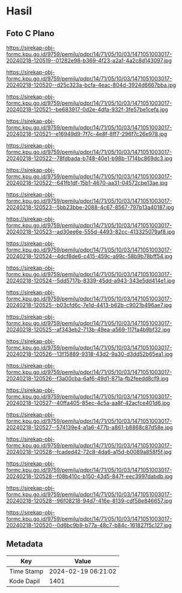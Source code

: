 # Hasil

## Foto C Plano

https://sirekap-obj-formc.kpu.go.id/9759/pemilu/pdpr/14/71/05/10/03/1471051003017-20240218-120519--01282e98-b369-4f23-a2a1-4a2c8d143097.jpg

https://sirekap-obj-formc.kpu.go.id/9759/pemilu/pdpr/14/71/05/10/03/1471051003017-20240218-120520--d25c323a-bcfa-4eac-804d-3924d6667bba.jpg

https://sirekap-obj-formc.kpu.go.id/9759/pemilu/pdpr/14/71/05/10/03/1471051003017-20240218-120521--be683917-0d2e-4dfa-932f-3fe57be1cefa.jpg

https://sirekap-obj-formc.kpu.go.id/9759/pemilu/pdpr/14/71/05/10/03/1471051003017-20240218-120521--e16949d9-7f7c-4e8f-8ff7-296f7c26e978.jpg

https://sirekap-obj-formc.kpu.go.id/9759/pemilu/pdpr/14/71/05/10/03/1471051003017-20240218-120522--78fdbada-b748-40e1-b98b-1714bc869dc3.jpg

https://sirekap-obj-formc.kpu.go.id/9759/pemilu/pdpr/14/71/05/10/03/1471051003017-20240218-120522--641fb1df-15b1-4670-aa31-04572cbe13ae.jpg

https://sirekap-obj-formc.kpu.go.id/9759/pemilu/pdpr/14/71/05/10/03/1471051003017-20240218-120523--5bb23bbe-2088-4c67-8567-797b13a40187.jpg

https://sirekap-obj-formc.kpu.go.id/9759/pemilu/pdpr/14/71/05/10/03/1471051003017-20240218-120523--ad30ee6e-555d-4493-82cc-413325079af8.jpg

https://sirekap-obj-formc.kpu.go.id/9759/pemilu/pdpr/14/71/05/10/03/1471051003017-20240218-120524--4dcf8de6-c415-459c-a99c-58b9b78bff54.jpg

https://sirekap-obj-formc.kpu.go.id/9759/pemilu/pdpr/14/71/05/10/03/1471051003017-20240218-120524--5dd5717b-8339-45dd-a943-343e5dd414e1.jpg

https://sirekap-obj-formc.kpu.go.id/9759/pemilu/pdpr/14/71/05/10/03/1471051003017-20240218-120525--b03cfd6c-7e1d-4413-b62b-c9021b496ae7.jpg

https://sirekap-obj-formc.kpu.go.id/9759/pemilu/pdpr/14/71/05/10/03/1471051003017-20240218-120525--af343eb2-713b-49ea-a569-117fa4b9bf32.jpg

https://sirekap-obj-formc.kpu.go.id/9759/pemilu/pdpr/14/71/05/10/03/1471051003017-20240218-120526--13f15889-9318-43d2-9a30-d3dd52b65ea1.jpg

https://sirekap-obj-formc.kpu.go.id/9759/pemilu/pdpr/14/71/05/10/03/1471051003017-20240218-120526--f3a00cba-6af6-49d1-871a-fb2feedd8cf9.jpg

https://sirekap-obj-formc.kpu.go.id/9759/pemilu/pdpr/14/71/05/10/03/1471051003017-20240218-120527--40ffa405-85ec-4c5a-aa8f-42acfce401d6.jpg

https://sirekap-obj-formc.kpu.go.id/9759/pemilu/pdpr/14/71/05/10/03/1471051003017-20240218-120527--574139e4-a1a6-477b-a861-b8868c87d58e.jpg

https://sirekap-obj-formc.kpu.go.id/9759/pemilu/pdpr/14/71/05/10/03/1471051003017-20240218-120528--fcaded42-72c8-4da6-a15d-b0089a858f5f.jpg

https://sirekap-obj-formc.kpu.go.id/9759/pemilu/pdpr/14/71/05/10/03/1471051003017-20240218-120528--f08b410c-b150-43d5-847f-eec3997dabdb.jpg

https://sirekap-obj-formc.kpu.go.id/9759/pemilu/pdpr/14/71/05/10/03/1471051003017-20240218-120528--96f08218-94d7-416e-8139-cdf58e846657.jpg

https://sirekap-obj-formc.kpu.go.id/9759/pemilu/pdpr/14/71/05/10/03/1471051003017-20240218-120520--0d6bc9b9-b77a-48c7-b84c-161827f5c127.jpg


## Metadata

| Key        | Value               |
| ---------- | ------------------- |
| Time Stamp | 2024-02-19 06:21:02 |
| Kode Dapil | 1401                |



